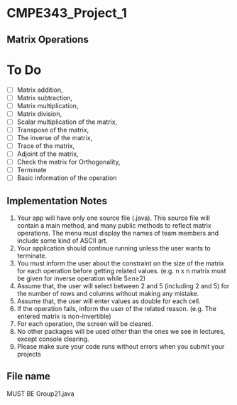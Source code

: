 # CMPE343_Project_1
## Matrix Operations

# To Do
- [ ]  Matrix addition,
- [ ] Matrix subtraction,
- [ ] Matrix multiplication,
- [ ] Matrix division,
- [ ] Scalar multiplication of the matrix,
- [ ] Transpose of the matrix,
- [ ] The inverse of the matrix,
- [ ] Trace of the matrix,
- [ ] Adjoint of the matrix,
- [ ] Check the matrix for Orthogonality,
- [ ] Terminate
- [ ] Basic information of the operation

## Implementation Notes
1. Your app will have only one source file (.java). This source file will contain a main method, and many public methods to reflect matrix operations.
The menu must display the names of team members and include some kind of ASCII
art.
2. Your application should continue running unless the user wants to terminate.
3. You must inform the user about the constraint on the size of the matrix for each operation before getting related values. (e.g. n x n matrix must be given for inverse operation while 5≥n≥2)
4. Assume that, the user will select between 2 and 5 (including 2 and 5) for the number of rows and columns without making any mistake.
5. Assume that, the user will enter values as double for each cell.
6. If the operation fails, inform the user of the related reason. (e.g. The entered matrix is non-invertible)
7. For each operation, the screen will be cleared.
8. No other packages will be used other than the ones we see in lectures, except console clearing.
9. Please make sure your code runs without errors when you submit your projects

## File name
MUST BE Group21.java